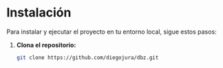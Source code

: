 # Instalación

Para instalar y ejecutar el proyecto en tu entorno local, sigue estos pasos:

1. **Clona el repositorio:**

   ```bash
   git clone https://github.com/diegojura/dbz.git
